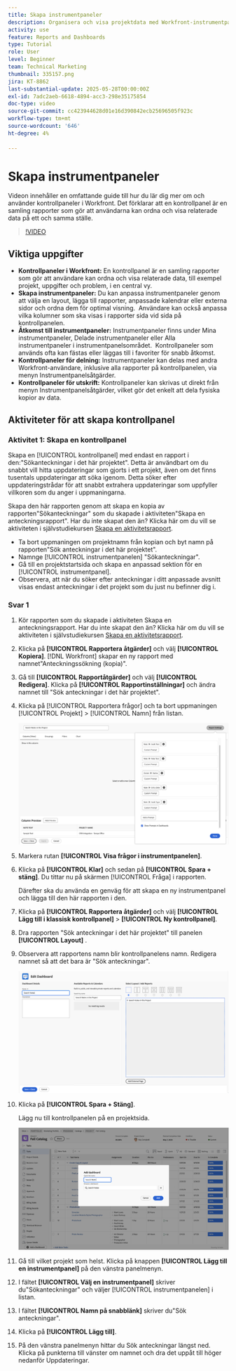 ```yaml
---
title: Skapa instrumentpaneler
description: Organisera och visa projektdata med Workfront-instrumentpaneler som kan anpassas, öppnas enkelt, delas och skrivas ut för smidig projekthandledning och smidigt samarbete.
activity: use
feature: Reports and Dashboards
type: Tutorial
role: User
level: Beginner
team: Technical Marketing
thumbnail: 335157.png
jira: KT-8862
last-substantial-update: 2025-05-28T00:00:00Z
exl-id: 7adc2aeb-6618-4894-acc3-298e35175854
doc-type: video
source-git-commit: cc423944628d01e16d390842ecb25696505f923c
workflow-type: tm+mt
source-wordcount: '646'
ht-degree: 4%

---
```


# Skapa instrumentpaneler

Videon innehåller en omfattande guide till hur du lär dig mer om och använder kontrollpaneler i Workfront.
&#x200B;Det förklarar att en kontrollpanel är en samling rapporter som gör att användarna kan ordna och visa relaterade data på ett och samma ställe.

>[!VIDEO](https://video.tv.adobe.com/v/335157/?quality=12&learn=on&enablevpops=0)

## Viktiga uppgifter

* **Kontrollpaneler i Workfront:** En kontrollpanel är en samling rapporter som gör att användare kan ordna och visa relaterade data, till exempel projekt, uppgifter och problem, i en central vy. &#x200B;
* **Skapa instrumentpaneler:** Du kan anpassa instrumentpaneler genom att välja en layout, lägga till rapporter, anpassade kalendrar eller externa sidor och ordna dem för optimal visning. &#x200B; Användare kan också anpassa vilka kolumner som ska visas i rapporter sida vid sida på kontrollpanelen. &#x200B;
* **Åtkomst till instrumentpaneler:** Instrumentpaneler finns under Mina instrumentpaneler, Delade instrumentpaneler eller Alla instrumentpaneler i instrumentpanelsområdet. &#x200B; Kontrollpaneler som används ofta kan fästas eller läggas till i favoriter för snabb åtkomst. &#x200B;
* **Kontrollpaneler för delning:** Instrumentpaneler kan delas med andra Workfront-användare, inklusive alla rapporter på kontrollpanelen, via menyn Instrumentpanelsåtgärder. &#x200B;
* **Kontrollpaneler för utskrift:** Kontrollpaneler kan skrivas ut direkt från menyn Instrumentpanelsåtgärder, vilket gör det enkelt att dela fysiska kopior av data. &#x200B;


## Aktiviteter för att skapa kontrollpanel

### Aktivitet 1: Skapa en kontrollpanel

Skapa en [!UICONTROL kontrollpanel] med endast en rapport i den:&quot;Sökanteckningar i det här projektet&quot;. Detta är användbart om du snabbt vill hitta uppdateringar som gjorts i ett projekt, även om det finns tusentals uppdateringar att söka igenom. Detta söker efter uppdateringstrådar för att snabbt extrahera uppdateringar som uppfyller villkoren som du anger i uppmaningarna.

Skapa den här rapporten genom att skapa en kopia av rapporten&quot;Sökanteckningar&quot; som du skapade i aktiviteten&quot;Skapa en anteckningsrapport&quot;. Har du inte skapat den än? Klicka här om du vill se aktiviteten i självstudiekursen [Skapa en aktivitetsrapport](https://experienceleague.adobe.com/sv/docs/workfront-learn/tutorials-workfront/reporting/basic-reporting/create-a-task-report#activity-1-create-a-note-report-with-prompts).

* Ta bort uppmaningen om projektnamn från kopian och byt namn på rapporten&quot;Sök anteckningar i det här projektet&quot;.
* Namnge [!UICONTROL instrumentpanelen] &quot;Sökanteckningar&quot;.
* Gå till en projektstartsida och skapa en anpassad sektion för en [!UICONTROL instrumentpanel].
* Observera, att när du söker efter anteckningar i ditt anpassade avsnitt visas endast anteckningar i det projekt som du just nu befinner dig i.

### Svar 1

1. Kör rapporten som du skapade i aktiviteten Skapa en anteckningsrapport. Har du inte skapat den än? Klicka här om du vill se aktiviteten i självstudiekursen [Skapa en aktivitetsrapport](https://experienceleague.adobe.com/sv/docs/workfront-learn/tutorials-workfront/reporting/basic-reporting/create-a-task-report#activity-1-create-a-note-report-with-prompts).
1. Klicka på **[!UICONTROL Rapportera åtgärder]** och välj **[!UICONTROL Kopiera]**. [!DNL Workfront] skapar en ny rapport med namnet&quot;Anteckningssökning (kopia)&quot;.
1. Gå till **[!UICONTROL Rapportåtgärder]** och välj **[!UICONTROL Redigera]**. Klicka på **[!UICONTROL Rapportinställningar]** och ändra namnet till &quot;Sök anteckningar i det här projektet&quot;.
1. Klicka på [!UICONTROL Rapportera frågor] och ta bort uppmaningen [!UICONTROL Projekt] > [!UICONTROL Namn] från listan.

   ![En bild av skärmen för att skapa en ny instrumentpanel](assets/edit-report-prompts.png)

1. Markera rutan **[!UICONTROL Visa frågor i instrumentpanelen]**.
1. Klicka på **[!UICONTROL Klar]** och sedan på **[!UICONTROL Spara + stäng]**. Du tittar nu på skärmen [!UICONTROL Fråga] i rapporten.

   Därefter ska du använda en genväg för att skapa en ny instrumentpanel och lägga till den här rapporten i den.

1. Klicka på **[!UICONTROL Rapportera åtgärder]** och välj **[!UICONTROL Lägg till i klassisk kontrollpanel]** > **[!UICONTROL Ny kontrollpanel]**.
1. Dra rapporten &quot;Sök anteckningar i det här projektet&quot; till panelen **[!UICONTROL Layout]** .
1. Observera att rapportens namn blir kontrollpanelens namn. Redigera namnet så att det bara är &quot;Sök anteckningar&quot;.

   ![En bild av skärmen för att skapa en ny instrumentpanel](assets/create-dashboard.png)

1. Klicka på **[!UICONTROL Spara + Stäng]**.

   Lägg nu till kontrollpanelen på en projektsida.

   ![En bild av skärmen för att skapa en ny instrumentpanel](assets/add-custom-section.png)

1. Gå till vilket projekt som helst. Klicka på knappen **[!UICONTROL Lägg till en instrumentpanel]** på den vänstra panelmenyn.
1. I fältet **[!UICONTROL Välj en instrumentpanel]** skriver du&quot;Sökanteckningar&quot; och väljer [!UICONTROL instrumentpanelen] i listan.
1. I fältet **[!UICONTROL Namn på snabblänk]** skriver du&quot;Sök anteckningar&quot;.
1. Klicka på **[!UICONTROL Lägg till]**.
1. På den vänstra panelmenyn hittar du Sök anteckningar längst ned. Klicka på punkterna till vänster om namnet och dra det uppåt till höger nedanför Uppdateringar.
